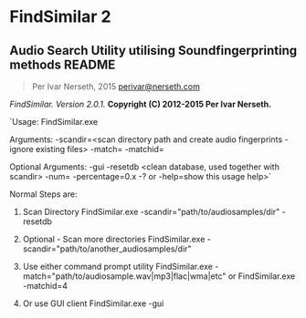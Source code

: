 # FindSimilar 2
## Audio Search Utility utilising Soundfingerprinting methods README

>Per Ivar Nerseth, 2015
>perivar@nerseth.com

*FindSimilar. Version 2.0.1.*
**Copyright (C) 2012-2015 Per Ivar Nerseth.**

`Usage: FindSimilar.exe <Arguments>

Arguments:
        -scandir=<scan directory path and create audio fingerprints - ignore existing files>
        -match=<path to the wave file to find matches for>
        -matchid=<database id to the wave file to find matches for>

Optional Arguments:
        -gui    <open up the Find Similar Client GUI>
        -resetdb        <clean database, used together with scandir>
        -num=<number of matches to return when querying>
        -percentage=0.x <percentage above and below duration when querying>
        -? or -help=show this usage help>`

Normal Steps are:
1. Scan Directory
FindSimilar.exe -scandir="path/to/audiosamples/dir" -resetdb

2. Optional - Scan more directories
FindSimilar.exe -scandir="path/to/another_audiosamples/dir"

3. Use either command prompt utility
FindSimilar.exe -match="path/to/audiosample.wav|mp3|flac|wma|etc"
or
FindSimilar.exe -matchid=4

4. Or use GUI client
FindSimilar.exe -gui
